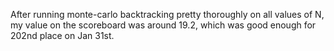 After running monte-carlo backtracking pretty thoroughly on all values of N, my value on the scoreboard was around 19.2, which was good enough for 202nd place on Jan 31st.
